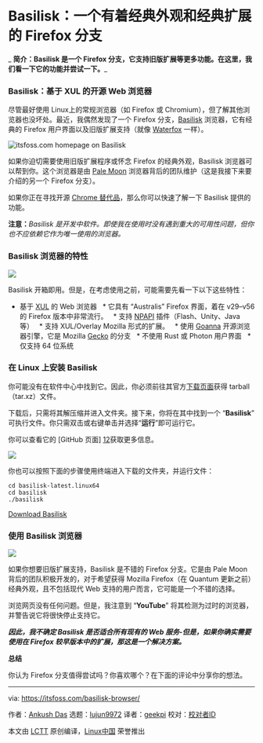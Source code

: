 [#]: collector: (lujun9972)
[#]: translator: (geekpi)
[#]: reviewer: ( )
[#]: publisher: ( )
[#]: url: ( )
[#]: subject: (Basilisk: A Firefox Fork For The Classic Looks and Classic Extensions)
[#]: via: (https://itsfoss.com/basilisk-browser/)
[#]: author: (Ankush Das https://itsfoss.com/author/ankush/)

Basilisk：一个有着经典外观和经典扩展的 Firefox 分支
======

_ **简介：Basilisk 是一个 Firefox 分支，它支持旧版扩展等更多功能。在这里，我们看一下它的功能并尝试一下。**_

### Basilisk：基于 XUL 的开源 Web 浏览器

尽管最好使用 Linux上的常规浏览器（如 Firefox 或 Chromium），但了解其他浏览器也没坏处。最近，我偶然发现了一个 Firefox 分支，[Basilisk][1] 浏览器，它有经典的 Firefox 用户界面以及旧版扩展支持（就像 [Waterfox][2] 一样）。

![itsfoss.com homepage on Basilisk][3]

如果你迫切需要使用旧版扩展程序或怀念 Firefox 的经典外观，Basilisk 浏览器可以帮到你。这个浏览器是由 [Pale Moon][4] 浏览器背后的团队维护（这是我接下来要介绍的另一个 Firefox 分支）。

如果你正在寻找开源 [Chrome 替代品][5]，那么你可以快速了解一下 Basilisk 提供的功能。

**注意：**_Basilisk 是开发中软件。即使我在使用时没有遇到重大的可用性问题，但你也不应依赖它作为唯一使用的浏览器。_

### Basilisk 浏览器的特性

![][6]

Basilisk 开箱即用。但是，在考虑使用之前，可能需要先看一下以下这些特性：

  * 基于 [XUL][7] 的 Web 浏览器
  * 它具有 “Australis” Firefox 界面，着在 v29–v56 的 Firefox 版本中非常流行。
  * 支持 [NPAPI][8] 插件（Flash、Unity、Java 等）
  * 支持 XUL/Overlay Mozilla 形式的扩展。
  * 使用 [Goanna][9] 开源浏览器引擎，它是 Mozilla [Gecko][10] 的分支
  * 不使用 Rust 或 Photon 用户界面
  * 仅支持 64 位系统



### 在 Linux 上安装 Basilisk

你可能没有在软件中心中找到它。因此，你必须前往其官方[下载页面][11]获得 tarball（tar.xz）文件。

下载后，只需将其解压缩并进入文件夹。接下来，你将在其中找到一个 “**Basilisk**” 可执行文件。你只需双击或右键单击并选择“**运行**”即可运行它。

你可以查看它的 [GitHub 页面] [12]获取更多信息。

![][13]

你也可以按照下面的步骤使用终端进入下载的文件夹，并运行文件：

```
cd basilisk-latest.linux64
cd basilisk
./basilisk
```

[Download Basilisk][1]

### 使用 Basilisk 浏览器

![][14]

如果你想要旧版扩展支持，Basilisk 是不错的 Firefox 分支。它是由 Pale Moon 背后的团队积极开发的，对于希望获得 Mozilla Firefox（在 Quantum 更新之前）经典外观，且不包括现代 Web 支持的用户而言，它可能是一个不错的选择。

浏览网页没有任何问题。但是，我注意到 “**YouTube**” 将其检测为过时的浏览器，并警告说它将很快停止支持它。


_**因此，我不确定 Basilisk 是否适合所有现有的 Web 服务-但是，如果你确实需要使用在 Firefox 较早版本中的扩展，那这是一个解决方案。**_

**总结**

你认为 Firefox 分支值得尝试吗？你喜欢哪个？在下面的评论中分享你的想法。

--------------------------------------------------------------------------------

via: https://itsfoss.com/basilisk-browser/

作者：[Ankush Das][a]
选题：[lujun9972][b]
译者：[geekpi](https://github.com/geekpi)
校对：[校对者ID](https://github.com/校对者ID)

本文由 [LCTT](https://github.com/LCTT/TranslateProject) 原创编译，[Linux中国](https://linux.cn/) 荣誉推出

[a]: https://itsfoss.com/author/ankush/
[b]: https://github.com/lujun9972
[1]: https://www.basilisk-browser.org/
[2]: https://itsfoss.com/waterfox-browser/
[3]: https://i2.wp.com/itsfoss.com/wp-content/uploads/2020/03/basilisk-itsfoss.jpg?ssl=1
[4]: https://www.palemoon.org
[5]: https://itsfoss.com/open-source-browsers-linux/
[6]: https://i1.wp.com/itsfoss.com/wp-content/uploads/2020/03/basilisk-options-1.jpg?ssl=1
[7]: https://developer.mozilla.org/en-US/docs/Archive/Mozilla/XUL
[8]: https://wiki.mozilla.org/NPAPI
[9]: https://en.wikipedia.org/wiki/Goanna_(software)
[10]: https://developer.mozilla.org/en-US/docs/Mozilla/Gecko
[11]: https://www.basilisk-browser.org/download.shtml
[12]: https://github.com/MoonchildProductions/Basilisk
[13]: https://i2.wp.com/itsfoss.com/wp-content/uploads/2020/03/basilisk-folder-1.jpg?ssl=1
[14]: https://i0.wp.com/itsfoss.com/wp-content/uploads/2020/03/basilisk-browser-1.jpg?ssl=1
